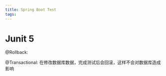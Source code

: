 ```yaml
---
title: Spring Boot Test
tags:
---
```


# Junit 5



@Rollback:

@Transactional:  在修改数据库数据，完成测试后会回滚，这样不会对数据库造成影响
